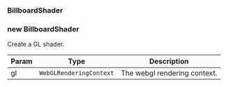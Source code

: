 <a name="BillboardShader"></a>

### BillboardShader

<a name="new_BillboardShader_new"></a>

### new BillboardShader
Create a GL shader.


| Param | Type | Description |
| --- | --- | --- |
| gl | <code>WebGLRenderingContext</code> | The webgl rendering context. |

